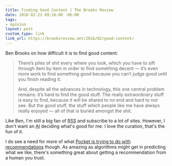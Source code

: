 ```yaml
---
title: Finding Good Content | The Brooks Review
date: 2016-02-23 09:18:00 -06:00
tags:
- opinion
layout: post
custom_type: link
link_url: https://brooksreview.net/2016/02/good-content/
---
```


 Ben Brooks on how difficult it is to find good content:

> There’s piles of shit every where you look, which you have to sift through item by item in order to find something decent — it’s even more work to find something good because you can’t judge good until you finish reading it.
>
> And, despite all the advances in technology, this one central problem remains: it’s hard to find the good stuff. The really extraordinary stuff is easy to find, because it will be shared to no end and hard to not see. But the good stuff, the stuff which people like me have always really enjoyed — all of that is buried amongst the shit.

Like Ben, I'm still a big fan of <abbr title="Really Simple Syndication">RSS</abbr> and subscribe to a lot of sites. However, I don't want an <abbr title="Artificial Intelligence">AI</abbr> deciding what's good for me. I love the curation, that's the fun of it.

I do see a need for more of what [Pocket is trying to do with recommendations](https://getpocket.com/blog/2015/08/introducing-recommendations-the-most-interesting-articles-and-videos-you-might-have-missed/) though. As amazing as algorithms might get in predicting what we like, there's something  great about getting a recommendation from a human you trust.
